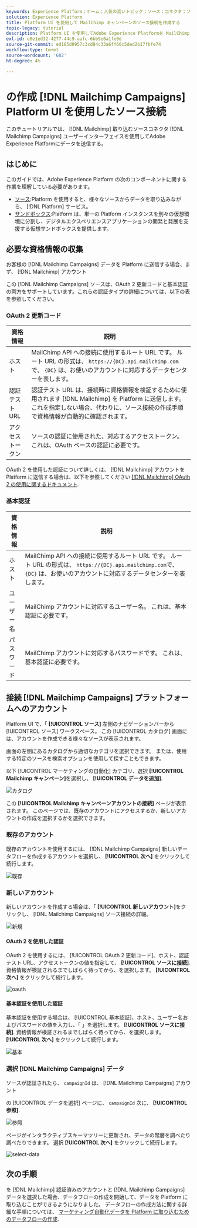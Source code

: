 ```yaml
---
keywords: Experience Platform；ホーム；人気の高いトピック；ソース；コネクタ；ソースコネクタ；ソース sdk;SDK;SDK
solution: Experience Platform
title: Platform UI を使用して MailChimp キャンペーンのソース接続を作成する
topic-legacy: tutorial
description: Platform UI を使用してAdobe Experience Platformを MailChimp キャンペーンに接続する方法を説明します。
exl-id: e8e1ed32-4277-44c9-aafc-6bb9e0a1fe0d
source-git-commit: ed185d0957c3cd84c33a6ff60c5ded2b17fbfe74
workflow-type: tm+mt
source-wordcount: '682'
ht-degree: 4%

---
```


# の作成 [!DNL Mailchimp Campaigns] Platform UI を使用したソース接続

このチュートリアルでは、 [!DNL Mailchimp] 取り込むソースコネクタ [!DNL Mailchimp Campaigns] ユーザーインターフェイスを使用してAdobe Experience Platformにデータを送信する。

## はじめに

このガイドでは、Adobe Experience Platform の次のコンポーネントに関する作業を理解している必要があります。

* [ソース](../../../../home.md):Platform を使用すると、様々なソースからデータを取り込みながら、 [!DNL Platform] サービス。
* [サンドボックス](../../../../../sandboxes/home.md):Platform は、単一の Platform インスタンスを別々の仮想環境に分割し、デジタルエクスペリエンスアプリケーションの開発と発展を支援する仮想サンドボックスを提供します。

## 必要な資格情報の収集

お客様の [!DNL Mailchimp Campaigns] データを Platform に送信する場合、まず、 [!DNL Mailchimp] アカウント

この [!DNL Mailchimp Campaigns] ソースは、OAuth 2 更新コードと基本認証の両方をサポートしています。これらの認証タイプの詳細については、以下の表を参照してください。

### OAuth 2 更新コード

| 資格情報 | 説明 |
| --- | --- |
| ホスト | MailChimp API への接続に使用するルート URL です。 ルート URL の形式は、 `https://{DC}.api.mailchimp.com`で、 `{DC}` は、お使いのアカウントに対応するデータセンターを表します。 |
| 認証テスト URL | 認証テスト URL は、接続時に資格情報を検証するために使用されます [!DNL Mailchimp] を Platform に送信します。 これを指定しない場合、代わりに、ソース接続の作成手順で資格情報が自動的に確認されます。 |
| アクセストークン | ソースの認証に使用された、対応するアクセストークン。 これは、OAuth ベースの認証に必要です。 |

OAuth 2 を使用した認証について詳しくは、 [!DNL Mailchimp] アカウントを Platform に送信する場合は、以下を参照してください [[!DNL Mailchimp] OAuth 2 の使用に関するドキュメント](https://mailchimp.com/developer/marketing/guides/access-user-data-oauth-2/).

### 基本認証

| 資格情報 | 説明 |
| --- | --- |
| ホスト | MailChimp API への接続に使用するルート URL です。 ルート URL の形式は、 `https://{DC}.api.mailchimp.com`で、 `{DC}` は、お使いのアカウントに対応するデータセンターを表します。 |
| ユーザー名 | MailChimp アカウントに対応するユーザー名。 これは、基本認証に必要です。 |
| パスワード | MailChimp アカウントに対応するパスワードです。 これは、基本認証に必要です。 |

## 接続 [!DNL Mailchimp Campaigns] プラットフォームへのアカウント

Platform UI で、「 **[!UICONTROL ソース]** 左側のナビゲーションバーから [!UICONTROL ソース] ワークスペース。 この [!UICONTROL カタログ] 画面には、アカウントを作成できる様々なソースが表示されます。

画面の左側にあるカタログから適切なカテゴリを選択できます。 または、使用する特定のソースを検索オプションを使用して探すこともできます。

以下 [!UICONTROL マーケティングの自動化] カテゴリ、選択 **[!UICONTROL Mailchimp キャンペーン]**&#x200B;を選択し、 **[!UICONTROL データを追加]**.

![カタログ](../../../../images/tutorials/create/mailchimp-campaigns/catalog.png)

この **[!UICONTROL Mailchimp キャンペーンアカウントの接続]** ページが表示されます。 このページでは、既存のアカウントにアクセスするか、新しいアカウントの作成を選択するかを選択できます。

### 既存のアカウント

既存のアカウントを使用するには、 [!DNL Mailchimp Campaigns] 新しいデータフローを作成するアカウントを選択し、 **[!UICONTROL 次へ]** をクリックして続行します。

![既存](../../../../images/tutorials/create/mailchimp-campaigns/existing.png)

### 新しいアカウント

新しいアカウントを作成する場合は、「 **[!UICONTROL 新しいアカウント]**&#x200B;をクリックし、 [!DNL Mailchimp Campaigns] ソース接続の詳細。

![新規](../../../../images/tutorials/create/mailchimp-campaigns/new.png)

#### OAuth 2 を使用した認証

OAuth 2 を使用するには、 [!UICONTROL OAuth 2 更新コード]、ホスト、認証テスト URL、アクセストークンの値を指定して、 **[!UICONTROL ソースに接続]**. 資格情報が検証されるまでしばらく待ってから、を選択します。 **[!UICONTROL 次へ]** をクリックして続行します。

![oauth](../../../../images/tutorials/create/mailchimp-campaigns/oauth.png)

#### 基本認証を使用した認証

基本認証を使用する場合は、 [!UICONTROL 基本認証]、ホスト、ユーザー名およびパスワードの値を入力し、「 」を選択します。 **[!UICONTROL ソースに接続]**. 資格情報が検証されるまでしばらく待ってから、を選択します。 **[!UICONTROL 次へ]** をクリックして続行します。

![基本](../../../../images/tutorials/create/mailchimp-campaigns/basic.png)

### 選択 [!DNL Mailchimp Campaigns] データ

ソースが認証されたら、 `campaignId` は、 [!DNL Mailchimp Campaigns] アカウント

の [!UICONTROL データを選択] ページに、 `campaignId` 次に、 **[!UICONTROL 参照]**.

![参照](../../../../images/tutorials/create/mailchimp-campaigns/explore.png)

ページがインタラクティブスキーマツリーに更新され、データの階層を調べたり調べたりできます。 選択 **[!UICONTROL 次へ]** をクリックして続行します。

![select-data](../../../../images/tutorials/create/mailchimp-campaigns/select-data.png)

## 次の手順

を [!DNL Mailchimp] 認証済みのアカウントと [!DNL Mailchimp Campaigns] データを選択した場合、データフローの作成を開始して、データを Platform に取り込むことができるようになりました。 データフローの作成方法に関する詳細な手順については、 [マーケティング自動化データを Platform に取り込むためのデータフローの作成](../../dataflow/marketing-automation.md).
